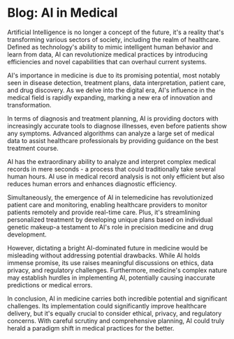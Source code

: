 # Blog: AI in Medical

Artificial Intelligence is no longer a concept of the future, it's a reality that's transforming various sectors of society, including the realm of healthcare. Defined as technology's ability to mimic intelligent human behavior and learn from data, AI can revolutionize medical practices by introducing efficiencies and novel capabilities that can overhaul current systems.

AI's importance in medicine is due to its promising potential, most notably seen in disease detection, treatment plans, data interpretation, patient care, and drug discovery. As we delve into the digital era, AI's influence in the medical field is rapidly expanding, marking a new era of innovation and transformation.

In terms of diagnosis and treatment planning, AI is providing doctors with increasingly accurate tools to diagnose illnesses, even before patients show any symptoms. Advanced algorithms can analyze a large set of medical data to assist healthcare professionals by providing guidance on the best treatment course.

AI has the extraordinary ability to analyze and interpret complex medical records in mere seconds - a process that could traditionally take several human hours. AI use in medical record analysis is not only efficient but also reduces human errors and enhances diagnostic efficiency.

Simultaneously, the emergence of AI in telemedicine has revolutionized patient care and monitoring, enabling healthcare providers to monitor patients remotely and provide real-time care. Plus, it's streamlining personalized treatment by developing unique plans based on individual genetic makeup-a testament to AI's role in precision medicine and drug development.

However, dictating a bright AI-dominated future in medicine would be misleading without addressing potential drawbacks. While AI holds immense promise, its use raises meaningful discussions on ethics, data privacy, and regulatory challenges. Furthermore, medicine's complex nature may establish hurdles in implementing AI, potentially causing inaccurate predictions or medical errors.

In conclusion, AI in medicine carries both incredible potential and significant challenges. Its implementation could significantly improve healthcare delivery, but it's equally crucial to consider ethical, privacy, and regulatory concerns. With careful scrutiny and comprehensive planning, AI could truly herald a paradigm shift in medical practices for the better.
